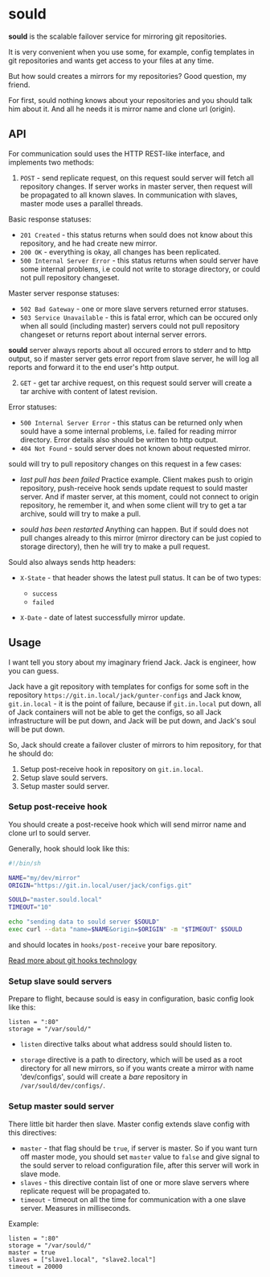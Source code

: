 # sould

**sould** is the scalable failover service for mirroring git repositories.

It is very convenient when you use some, for example, config templates in git
repositories and wants get access to your files at any time.

But how sould creates a mirrors for my repositories? Good question, my friend.

For first, sould nothing knows about your repositories and you should talk him
about it. And all he needs it is mirror name and clone url (origin).

## API

For communication sould uses the HTTP REST-like interface, and implements two
methods:

1. `POST` - send replicate request, on this request sould server will fetch all
repository changes. If server works in master server, then request will be
propagated to all known slaves. In communication with slaves, master mode uses
a parallel threads.

Basic response statuses:
- `201 Created` - this status returns when sould does not know about this
repository, and he had create new mirror.
- `200 OK` - everything is okay, all changes has been replicated.
- `500 Internal Server Error` - this status returns when sould server have some
    internal problems, i.e could not write to storage directory, or could not
    pull repository changeset.

Master server response statuses:
- `502 Bad Gateway` - one or more slave servers returned error statuses.
- `503 Service Unavailable` - this is fatal error, which can be occured only when
 all sould (including master) servers could not pull repository changeset or
 returns report about internal server errors.

**sould** server always reports about all occured errors to stderr and to http
output, so if master server gets error report from slave server, he will log
all reports and forward it to the end user's http output.

2. `GET` - get tar archive request, on this request sould server will create
a tar archive with content of latest revision.

Error statuses:
- `500 Internal Server Error` - this status can be returned only when sould
     have a some internal problems, i.e. failed for reading mirror directory.
     Error details also should be written to http output.
- `404 Not Found` - sould server does not known about requested mirror.

sould will try to pull repository changes on this request in a few cases:
- *last pull has been failed*
    Practice example. Client makes push to origin repository, push-receive hook
    sends update request to sould master server. And if master server, at this
    moment, could not connect to origin repository, he remember it, and when
    some client will try to get a tar archive, sould will try to make a pull.

- *sould has been restarted*
    Anything can happen. But if sould does not pull changes already to this
    mirror (mirror directory can be just copied to storage directory), then he
    will try to make a pull request.

Sould also always sends http headers:
- `X-State` - that header shows the latest pull status.
    It can be of two types:
    - `success`
    - `failed`

- `X-Date` - date of latest successfully mirror update.

## Usage

I want tell you story about my imaginary friend Jack. Jack is engineer, how you
can guess.

Jack have a git repository with templates for configs for some soft in the
repository `https://git.in.local/jack/gunter-configs` and Jack know,
`git.in.local` - it is the point of failure, because if `git.in.local` put
down, all of Jack containers will not be able to get the configs, so all Jack
infrastructure will be put down, and Jack will be put down, and Jack's soul
will be put down.

So, Jack should create a failover cluster of mirrors to him repository, for
that he should do:

1. Setup post-receive hook in repository on `git.in.local`.
3. Setup slave sould servers.
2. Setup master sould server.

### Setup post-receive hook

You should create a post-receive hook which will send mirror name and clone
url to sould server.

Generally, hook should look like this:

```bash
#!/bin/sh

NAME="my/dev/mirror"
ORIGIN="https://git.in.local/user/jack/configs.git"

SOULD="master.sould.local"
TIMEOUT="10"

echo "sending data to sould server $SOULD"
exec curl --data "name=$NAME&origin=$ORIGIN" -m "$TIMEOUT" $SOULD
```

and should locates in `hooks/post-receive` your bare repository.

[Read more about git hooks technology](https://raw.githubusercontent.com/git/git/master/Documentation/githooks.txt)

### Setup slave sould servers

Prepare to flight, because sould is easy in configuration, basic config look
like this:

```
listen = ":80"
storage = "/var/sould/"
```

- `listen` directive talks about what address sould should listen to.

- `storage` directive is a path to directory, which will be used as a root
 directory for all new mirrors, so if you wants create a mirror with name
 'dev/configs', sould will create a *bare* repository in
 `/var/sould/dev/configs/`.

### Setup master sould server

There little bit harder then slave. Master config extends slave config with
this directives:

- `master` - that flag should be `true`, if server is master. So if you want turn
    off master mode, you should set `master` value to `false` and give signal to the
    sould server to reload configuration file, after this server will work in
    slave mode.
- `slaves` - this directive contain list of one or more slave servers where
    replicate request will be propagated to.
- `timeout` - timeout on all the time for communication with a one slave
    server. Measures in milliseconds.

Example:
```
listen = ":80"
storage = "/var/sould/"
master = true
slaves = ["slave1.local", "slave2.local"]
timeout = 20000
```
